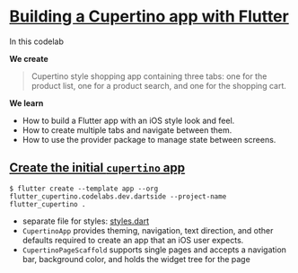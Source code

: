 # [Building a Cupertino app with Flutter](https://codelabs.developers.google.com/codelabs/flutter-cupertino/index.html?index=../..index#0)

In this codelab

**We create**

> Cupertino style shopping app containing three tabs: one for the product list, one for a product search, and one for the shopping cart.

**We learn**

* How to build a Flutter app with an iOS style look and feel.
* How to create multiple tabs and navigate between them.
* How to use the provider package to manage state between screens.

## [Create the initial `cupertino` app](https://codelabs.developers.google.com/codelabs/flutter-cupertino/index.html?index=../..index#2)

```
$ flutter create --template app --org flutter_cupertino.codelabs.dev.dartside --project-name flutter_cupertino .
```

* separate file for styles: [styles.dart](lib/styles.dart)
* `CupertinoApp` provides theming, navigation, text direction, and other defaults required to create an app that an iOS user expects.
* `CupertinoPageScaffold` supports single pages and accepts a navigation bar, background color, and holds the widget tree for the page
